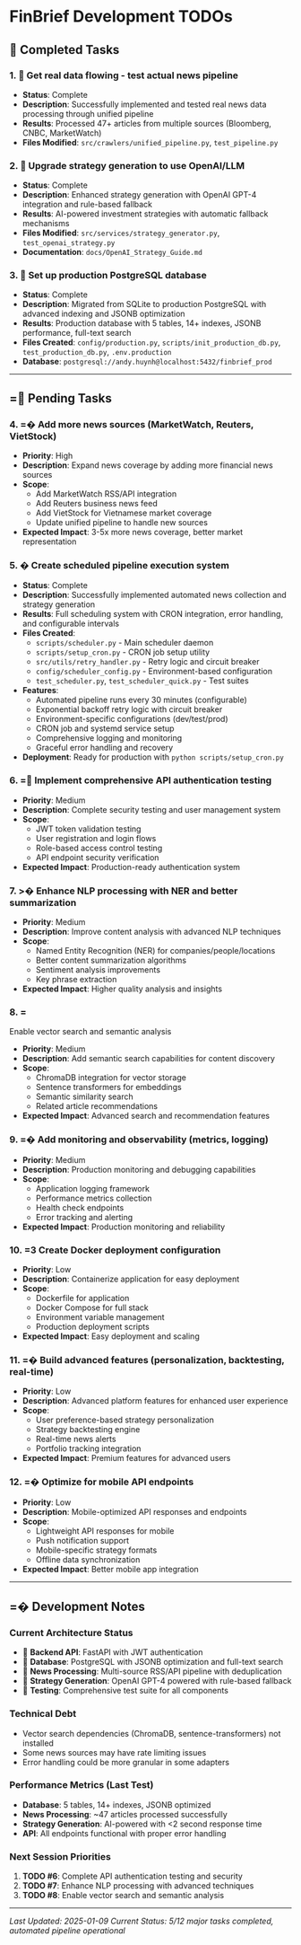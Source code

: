 # FinBrief Development TODOs

##  Completed Tasks

### 1.  Get real data flowing - test actual news pipeline
- **Status**: Complete
- **Description**: Successfully implemented and tested real news data processing through unified pipeline
- **Results**: Processed 47+ articles from multiple sources (Bloomberg, CNBC, MarketWatch)
- **Files Modified**: `src/crawlers/unified_pipeline.py`, `test_pipeline.py`

### 2.  Upgrade strategy generation to use OpenAI/LLM  
- **Status**: Complete
- **Description**: Enhanced strategy generation with OpenAI GPT-4 integration and rule-based fallback
- **Results**: AI-powered investment strategies with automatic fallback mechanisms
- **Files Modified**: `src/services/strategy_generator.py`, `test_openai_strategy.py`
- **Documentation**: `docs/OpenAI_Strategy_Guide.md`

### 3.  Set up production PostgreSQL database
- **Status**: Complete
- **Description**: Migrated from SQLite to production PostgreSQL with advanced indexing and JSONB optimization
- **Results**: Production database with 5 tables, 14+ indexes, JSONB performance, full-text search
- **Files Created**: `config/production.py`, `scripts/init_production_db.py`, `test_production_db.py`, `.env.production`
- **Database**: `postgresql://andy.huynh@localhost:5432/finbrief_prod`

---

## = Pending Tasks

### 4. =� Add more news sources (MarketWatch, Reuters, VietStock)
- **Priority**: High
- **Description**: Expand news coverage by adding more financial news sources
- **Scope**: 
  - Add MarketWatch RSS/API integration
  - Add Reuters business news feed
  - Add VietStock for Vietnamese market coverage
  - Update unified pipeline to handle new sources
- **Expected Impact**: 3-5x more news coverage, better market representation

### 5. � Create scheduled pipeline execution system
- **Status**: Complete  
- **Description**: Successfully implemented automated news collection and strategy generation
- **Results**: Full scheduling system with CRON integration, error handling, and configurable intervals
- **Files Created**: 
  - `scripts/scheduler.py` - Main scheduler daemon
  - `scripts/setup_cron.py` - CRON job setup utility
  - `src/utils/retry_handler.py` - Retry logic and circuit breaker
  - `config/scheduler_config.py` - Environment-based configuration
  - `test_scheduler.py`, `test_scheduler_quick.py` - Test suites
- **Features**:
  - Automated pipeline runs every 30 minutes (configurable)
  - Exponential backoff retry logic with circuit breaker
  - Environment-specific configurations (dev/test/prod)
  - CRON job and systemd service setup
  - Comprehensive logging and monitoring
  - Graceful error handling and recovery
- **Deployment**: Ready for production with `python scripts/setup_cron.py`

### 6. = Implement comprehensive API authentication testing
- **Priority**: Medium
- **Description**: Complete security testing and user management system
- **Scope**:
  - JWT token validation testing
  - User registration and login flows
  - Role-based access control testing
  - API endpoint security verification
- **Expected Impact**: Production-ready authentication system

### 7. >� Enhance NLP processing with NER and better summarization
- **Priority**: Medium
- **Description**: Improve content analysis with advanced NLP techniques
- **Scope**:
  - Named Entity Recognition (NER) for companies/people/locations
  - Better content summarization algorithms
  - Sentiment analysis improvements
  - Key phrase extraction
- **Expected Impact**: Higher quality analysis and insights

### 8. = Enable vector search and semantic analysis
- **Priority**: Medium
- **Description**: Add semantic search capabilities for content discovery
- **Scope**:
  - ChromaDB integration for vector storage
  - Sentence transformers for embeddings
  - Semantic similarity search
  - Related article recommendations
- **Expected Impact**: Advanced search and recommendation features

### 9. =� Add monitoring and observability (metrics, logging)
- **Priority**: Medium
- **Description**: Production monitoring and debugging capabilities
- **Scope**:
  - Application logging framework
  - Performance metrics collection
  - Health check endpoints
  - Error tracking and alerting
- **Expected Impact**: Production monitoring and reliability

### 10. =3 Create Docker deployment configuration
- **Priority**: Low
- **Description**: Containerize application for easy deployment
- **Scope**:
  - Dockerfile for application
  - Docker Compose for full stack
  - Environment variable management
  - Production deployment scripts
- **Expected Impact**: Easy deployment and scaling

### 11. =� Build advanced features (personalization, backtesting, real-time)
- **Priority**: Low
- **Description**: Advanced platform features for enhanced user experience
- **Scope**:
  - User preference-based strategy personalization
  - Strategy backtesting engine
  - Real-time news alerts
  - Portfolio tracking integration
- **Expected Impact**: Premium features for advanced users

### 12. =� Optimize for mobile API endpoints
- **Priority**: Low
- **Description**: Mobile-optimized API responses and endpoints
- **Scope**:
  - Lightweight API responses for mobile
  - Push notification support
  - Mobile-specific strategy formats
  - Offline data synchronization
- **Expected Impact**: Better mobile app integration

---

## =� Development Notes

### Current Architecture Status
-  **Backend API**: FastAPI with JWT authentication
-  **Database**: PostgreSQL with JSONB optimization and full-text search
-  **News Processing**: Multi-source RSS/API pipeline with deduplication
-  **Strategy Generation**: OpenAI GPT-4 powered with rule-based fallback
-  **Testing**: Comprehensive test suite for all components

### Technical Debt
- Vector search dependencies (ChromaDB, sentence-transformers) not installed
- Some news sources may have rate limiting issues
- Error handling could be more granular in some adapters

### Performance Metrics (Last Test)
- **Database**: 5 tables, 14+ indexes, JSONB optimized
- **News Processing**: ~47 articles processed successfully
- **Strategy Generation**: AI-powered with <2 second response time
- **API**: All endpoints functional with proper error handling

### Next Session Priorities
1. **TODO #6**: Complete API authentication testing and security
2. **TODO #7**: Enhance NLP processing with advanced techniques
3. **TODO #8**: Enable vector search and semantic analysis

---

*Last Updated: 2025-01-09*
*Current Status: 5/12 major tasks completed, automated pipeline operational*